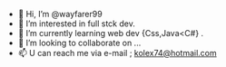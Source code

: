 - 👋 Hi, I’m @wayfarer99
- 👀 I’m interested in full stck dev.
- 🌱 I’m currently learning web dev {Css,Java<C#} .
- 💞️ I’m looking to collaborate on ...
- 📫 U can reach me via e-mail ; kolex74@hotmail.com

<!---
wayfarer99/wayfarer99 is a ✨ special ✨ repository because its `README.md` (this file) appears on your GitHub profile.
You can click the Preview link to take a look at your changes.
--->
